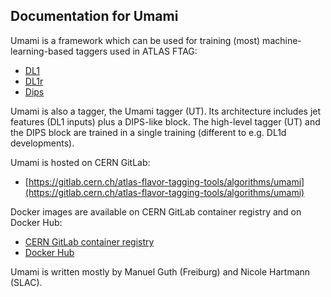 ## Documentation for Umami

Umami is a framework which can be used for training (most) machine-learning-based taggers used in ATLAS FTAG:

- [DL1](https://gitlab.cern.ch/malanfer/DL1/-/wikis/home)
- [DL1r](https://atlas.web.cern.ch/Atlas/GROUPS/PHYSICS/PUBNOTES/ATL-PHYS-PUB-2017-013/)
- [Dips](https://atlas.web.cern.ch/Atlas/GROUPS/PHYSICS/PUBNOTES/ATL-PHYS-PUB-2020-014/)

Umami is also a tagger, the Umami tagger (UT).
Its architecture includes jet features (DL1 inputs) plus a DIPS-like block. The high-level tagger (UT) and the DIPS block are trained in a single training (different to e.g. DL1d developments).

Umami is hosted on CERN GitLab:

- [https://gitlab.cern.ch/atlas-flavor-tagging-tools/algorithms/umami](https://gitlab.cern.ch/atlas-flavor-tagging-tools/algorithms/umami)

Docker images are available on CERN GitLab container registry and on Docker Hub:

- [CERN GitLab container registry](https://gitlab.cern.ch/atlas-flavor-tagging-tools/algorithms/umami/container_registry)
- [Docker Hub](https://hub.docker.com/r/btagging/umami)

Umami is written mostly by Manuel Guth (Freiburg) and Nicole Hartmann (SLAC).
